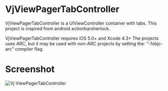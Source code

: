 VjViewPagerTabController
========================

VjViewPagerTabController is a UIViewController container with tabs. This project is inspired from android actionbarsherlock.

VjViewPagerTabController requires iOS 5.0+ and Xcode 4.3+ The projects uses ARC, but it may be used with non-ARC projects by setting the: "-fobjc-arc" compiler flag.

Screenshot
==========

![Vj ViewPagerTabController](https://raw.github.com/vijayakumar-ks/VjViewPagerTabController/master/Screenshot.png)
